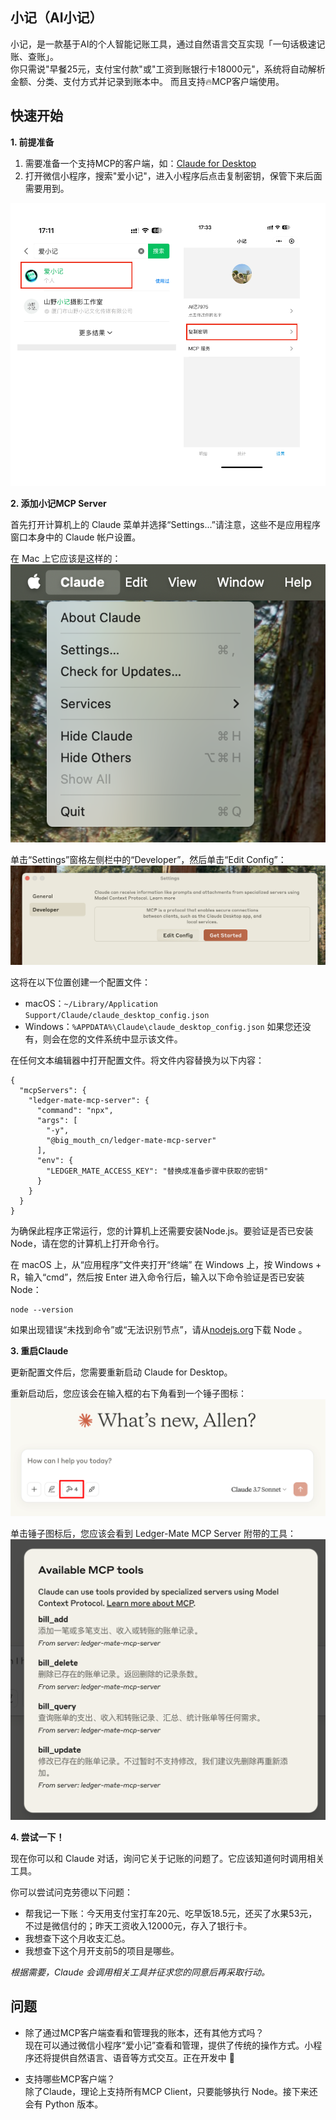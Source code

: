 ## 小记（AI小记）

小记，是一款基于AI的个人智能记账工具，通过自然语言交互实现「一句话极速记账、查账」。  
你只需说"早餐25元，支付宝付款"或"工资到账银行卡18000元"，系统将自动解析金额、分类、支付方式并记录到账本中。
而且支持🔥MCP客户端使用。

## 快速开始

**1. 前提准备**  

1. 需要准备一个支持MCP的客户端，如：[Claude for Desktop](https://claude.ai/download)
2. 打开微信小程序，搜索"爱小记"，进入小程序后点击复制密钥，保管下来后面需要用到。

![microprogram.png](docs%2Fmicroprogram.png)

**2. 添加小记MCP Server**

首先打开计算机上的 Claude 菜单并选择“Settings...”请注意，这些不是应用程序窗口本身中的 Claude 帐户设置。

在 Mac 上它应该是这样的：
![claude-settings.png](docs%2Fclaude-settings.png)

单击“Settings”窗格左侧栏中的“Developer”，然后单击“Edit Config”：
![quickstart-developer.png](docs%2Fquickstart-developer.png)

这将在以下位置创建一个配置文件：

- macOS：`~/Library/Application Support/Claude/claude_desktop_config.json`
- Windows：`%APPDATA%\Claude\claude_desktop_config.json`
如果您还没有，则会在您的文件系统中显示该文件。

在任何文本编辑器中打开配置文件。将文件内容替换为以下内容：

```MacOS/Linux/Windows
{
  "mcpServers": {
    "ledger-mate-mcp-server": {
      "command": "npx",
      "args": [
        "-y",
        "@big_mouth_cn/ledger-mate-mcp-server"
      ],
      "env": {
        "LEDGER_MATE_ACCESS_KEY": "替换成准备步骤中获取的密钥"
      }
    }
  }
}
```

为确保此程序正常运行，您的计算机上还需要安装Node.js。要验证是否已安装 Node，请在您的计算机上打开命令行。

在 macOS 上，从“应用程序”文件夹打开“终端”
在 Windows 上，按 Windows + R，输入“cmd”，然后按 Enter
进入命令行后，输入以下命令验证是否已安装 Node：

```shell
node --version
```

如果出现错误“未找到命令”或“无法识别节点”，请从[nodejs.org](https://nodejs.org/)下载 Node 。

**3. 重启Claude**

更新配置文件后，您需要重新启动 Claude for Desktop。

重新启动后，您应该会在输入框的右下角看到一个锤子图标：
![tools.png](docs%2Ftools.png)

单击锤子图标后，您应该会看到 Ledger-Mate MCP Server 附带的工具：
![tools-list.png](docs%2Ftools-list.png)

**4. 尝试一下！**

现在你可以和 Claude 对话，询问它关于记账的问题了。它应该知道何时调用相关工具。

你可以尝试问克劳德以下问题：

* 帮我记一下账：今天用支付宝打车20元、吃早饭18.5元，还买了水果53元，不过是微信付的；昨天工资收入12000元，存入了银行卡。
* 我想查下这个月收支汇总。
* 我想查下这个月开支前5的项目是哪些。

_根据需要，Claude 会调用相关工具并征求您的同意后再采取行动。_

## 问题
- 除了通过MCP客户端查看和管理我的账本，还有其他方式吗？  
现在可以通过微信小程序“爱小记”查看和管理，提供了传统的操作方式。小程序还将提供自然语言、语音等方式交互。正在开发中 🚧


- 支持哪些MCP客户端？  
除了Claude，理论上支持所有MCP Client，只要能够执行 Node。接下来还会有 Python 版本。